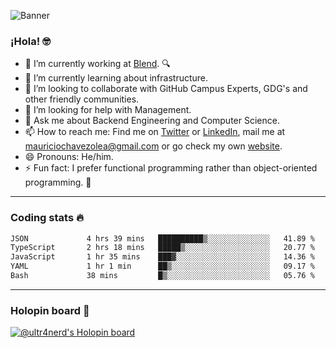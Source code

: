 ![Banner](banner.gif)
### ¡Hola! 🤓

- 🔭 I’m currently working at [Blend](https://blend.com/). 🔍
- 🌱 I’m currently learning about infrastructure.
- 👯 I’m looking to collaborate with GitHub Campus Experts, GDG's and other friendly communities.
- 🤔 I’m looking for help with Management.
- 💬 Ask me about Backend Engineering and Computer Science.
- 📫 How to reach me: Find me on [Twitter](https://twitter.com/ultr4nerd) or [LinkedIn](https://www.linkedin.com/in/ultr4nerd), mail me at [mauriciochavezolea@gmail.com](mailto:mauriciochavezolea@gmail.com) or go check my own [website](https://mauriciochavez.dev).
- 😄 Pronouns: He/him. 
- ⚡ Fun fact: I prefer functional programming rather than object-oriented programming. 🤭
---

### Coding stats 🔥

<!--START_SECTION:waka-->

```txt
JSON             4 hrs 39 mins   ██████████▒░░░░░░░░░░░░░░   41.89 %
TypeScript       2 hrs 18 mins   █████▒░░░░░░░░░░░░░░░░░░░   20.77 %
JavaScript       1 hr 35 mins    ███▓░░░░░░░░░░░░░░░░░░░░░   14.36 %
YAML             1 hr 1 min      ██▒░░░░░░░░░░░░░░░░░░░░░░   09.17 %
Bash             38 mins         █▒░░░░░░░░░░░░░░░░░░░░░░░   05.76 %
```

<!--END_SECTION:waka-->

---

### Holopin board 🦖

[![@ultr4nerd's Holopin board](https://holopin.me/ultr4nerd)](https://holopin.io/@ultr4nerd)
